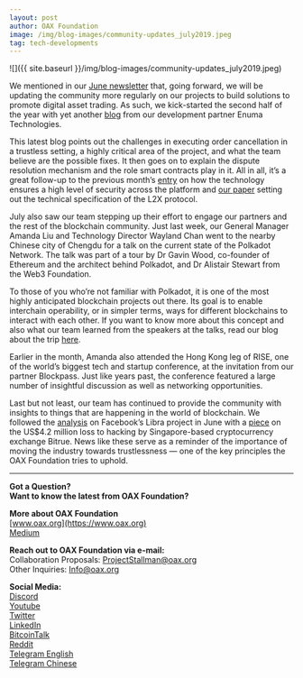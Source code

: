 ```yaml
---
layout: post
author: OAX Foundation
image: /img/blog-images/community-updates_july2019.jpeg
tag: tech-developments
---
```

![]({{ site.baseurl }}/img/blog-images/community-updates_july2019.jpeg)

We mentioned in our [June newsletter](https://medium.com/@OAX_Foundation/community-update-june-2019-183efcee3ec1) that, going forward, we will be updating the community more regularly on our projects to build solutions to promote digital asset trading. As such, we kick-started the second half of the year with yet another [blog](https://medium.com/@OAX_Foundation/order-cancellation-in-trustless-setting-68c3470f576e) from our development partner Enuma Technologies.

This latest blog points out the challenges in executing order cancellation in a trustless setting, a highly critical area of the project, and what the team believe are the possible fixes. It then goes on to explain the dispute resolution mechanism and the role smart contracts play in it. All in all, it’s a great follow-up to the previous month’s [entry](https://medium.com/@OAX_Foundation/a-deep-dive-into-technology-5a92c18d8485) on how the technology ensures a high level of security across the platform and [our paper](https://medium.com/@OAX_Foundation/new-paper-new-milestone-74ee6e736d5b) setting out the technical specification of the L2X protocol.

July also saw our team stepping up their effort to engage our partners and the rest of the blockchain community. Just last week, our General Manager Amanda Liu and Technology Director Wayland Chan went to the nearby Chinese city of Chengdu for a talk on the current state of the Polkadot Network. The talk was part of a tour by Dr Gavin Wood, co-founder of Ethereum and the architect behind Polkadot, and Dr Alistair Stewart from the Web3 Foundation.

To those of you who’re not familiar with Polkadot, it is one of the most highly anticipated blockchain projects out there. Its goal is to enable interchain operability, or in simpler terms, ways for different blockchains to interact with each other. If you want to know more about this concept and also what our team learned from the speakers at the talks, read our blog about the trip [here](https://medium.com/@OAX_Foundation/parathreads-and-scaling-our-takeaways-from-a-polkadot-meetup-75b28b5a0072).

Earlier in the month, Amanda also attended the Hong Kong leg of RISE, one of the world’s biggest tech and startup conference, at the invitation from our partner Blockpass. Just like years past, the conference featured a large number of insightful discussion as well as networking opportunities.

Last but not least, our team has continued to provide the community with insights to things that are happening in the world of blockchain. We followed the [analysis](https://medium.com/@OAX_Foundation/libra-the-devil-is-in-the-details-c137c996c589) on Facebook’s Libra project in June with a [piece](https://medium.com/@OAX_Foundation/are-you-hacked-off-with-hacking-6536b7b77873) on the US$4.2 million loss to hacking by Singapore-based cryptocurrency exchange Bitrue. News like these serve as a reminder of the importance of moving the industry towards trustlessness — one of the key principles the OAX Foundation tries to uphold.

---

**Got a Question?**  
**Want to know the latest from OAX Foundation?**  

**More about OAX Foundation**  
[www.oax.org](https://www.oax.org)  
[Medium](https://medium.com/@OAX_Foundation)  

**Reach out to OAX Foundation via e-mail:**  
Collaboration Proposals: [ProjectStallman@oax.org](mailto:ProjectStallman@oax.org)  
Other Inquiries: [Info@oax.org](mailto:Info@oax.org)  

**Social Media:**  
[Discord](https://discordapp.com/invite/ZH5YHkb)  
[Youtube](https://bit.ly/2Bvsk73)  
[Twitter](https://twitter.com/OAX_Foundation)  
[LinkedIn](https://www.linkedin.com/company/oax-foundation/)  
[BitcoinTalk](http://bitcointalk.org/index.php?topic=1943946)  
[Reddit](https://www.reddit.com/r/OpenANX/)  
[Telegram English](https://t.me/openanxteam)  
[Telegram Chinese](https://t.me/oax_cn)  
